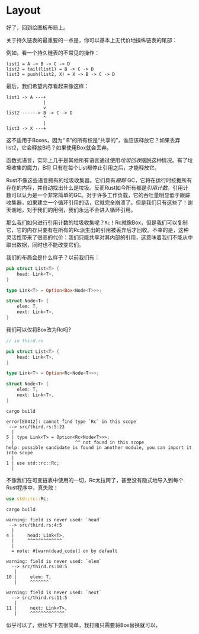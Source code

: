 # Layout

好了，回到绘图板布局上。

关于持久链表的最重要的一点是，你可以基本上无代价地操纵链表的尾部：

例如，看一个持久链表的不常见的操作：

```text
list1 = A -> B -> C -> D
list2 = tail(list1) = B -> C -> D
list3 = push(list2, X) = X -> B -> C -> D
```

最后，我们希望内存看起来像这样：

```text
list1 -> A ---+
              |
              v
list2 ------> B -> C -> D
              ^
              |
list3 -> X ---+
```

这不适用于Boxes，因为“ B”的所有权是“共享的”，谁应该释放它？如果丢弃list2，它会释放B吗？如果使用Box就会丢弃。

函数式语言，实际上几乎是其他所有语言通过使用*垃圾回收*摆脱这种情况。有了垃圾收集的魔力，B将
只有在每个List都停止引用之后，才能释放它。

Rust不像这些语言拥有的垃圾收集器。它们具有*跟踪* GC，它将在运行时挖掘所有存在的内存，并自动找出什么是垃圾。反而Rust如今所有都是*引用计数*。引用计数可以认为是一个非常简单的GC。对于许多工作负载，它的吞吐量明显低于跟踪收集器，如果建立一个循环引用的话，它就完全崩溃了。但是我们只有这些了！谢天谢地，对于我们的用例，我们永远不会进入循环引用。

那么我们如何进行引用计数的垃圾收集呢？`Rc`！Rc就像Box，但是我们可以复制它，它的内存只要有在所有的Rc派生出的引用被丢弃后才回收。不幸的是，这种灵活性带来了很高的代价：我们只能共享对其内部的引用，这意味着我们不能从中取出数据，同时也不能改变它们。

我们的布局会是什么样子？以前我们有：

```rust ,ignore
pub struct List<T> {
    head: Link<T>,
}

type Link<T> = Option<Box<Node<T>>>;

struct Node<T> {
    elem: T,
    next: Link<T>,
}
```

我们可以仅将Box改为Rc吗?

```rust ,ignore
// in third.rs

pub struct List<T> {
    head: Link<T>,
}

type Link<T> = Option<Rc<Node<T>>>;

struct Node<T> {
    elem: T,
    next: Link<T>,
}
```

```text
cargo build

error[E0412]: cannot find type `Rc` in this scope
 --> src/third.rs:5:23
  |
5 | type Link<T> = Option<Rc<Node<T>>>;
  |                       ^^ not found in this scope
help: possible candidate is found in another module, you can import it into scope
  |
1 | use std::rc::Rc;
  |
```

不像我们在可变链表中使用的一切，Rc太拉跨了，甚至没有隐式地导入到每个Rust程序中，真失败！

```rust ,ignore
use std::rc::Rc;
```

```text
cargo build

warning: field is never used: `head`
 --> src/third.rs:4:5
  |
4 |     head: Link<T>,
  |     ^^^^^^^^^^^^^
  |
  = note: #[warn(dead_code)] on by default

warning: field is never used: `elem`
  --> src/third.rs:10:5
   |
10 |     elem: T,
   |     ^^^^^^^

warning: field is never used: `next`
  --> src/third.rs:11:5
   |
11 |     next: Link<T>,
   |     ^^^^^^^^^^^^^
```

似乎可以了，继续写下去很简单，我打赌只需要将Box替换就可以，

